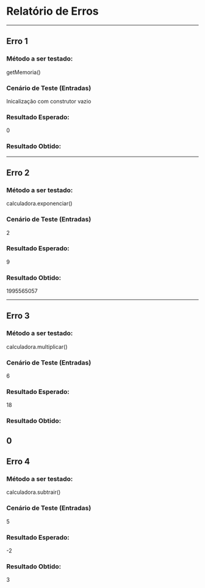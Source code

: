 # Relatório de Erros
---
## Erro 1

### Método a ser testado:
getMemoria()

### Cenário de Teste (Entradas)
Inicalização com construtor vazio

### Resultado Esperado:
0

### Resultado Obtido:


---

## Erro 2

### Método a ser testado:
calculadora.exponenciar()
### Cenário de Teste (Entradas)
2
### Resultado Esperado:
9
### Resultado Obtido:

1995565057

---

## Erro 3

### Método a ser testado:
calculadora.multiplicar()
### Cenário de Teste (Entradas)
6
### Resultado Esperado:
18
### Resultado Obtido:
0
----
## Erro 4

### Método a ser testado:
calculadora.subtrair()
### Cenário de Teste (Entradas)
5
### Resultado Esperado:
-2
### Resultado Obtido:
3